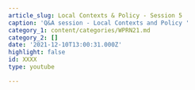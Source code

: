 ```yaml
---
article_slug: Local Contexts & Policy - Session 5
caption: 'Q&A session - Local Contexts and Policy '
category_1: content/categories/WPRN21.md
category_2: []
date: '2021-12-10T13:00:31.000Z'
highlight: false
id: XXXX
type: youtube

---
```

